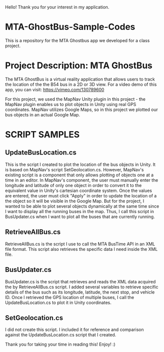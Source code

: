 Hello! Thank you for your interest in my application.

# MTA-GhostBus-Sample-Codes
This is a repository for the MTA Ghostbus app we developed for a class project.

# Project Description: MTA GhostBus
The MTA GhostBus is a virtual reality application that allows users to track the location of the the B54 bus in a 2D or 3D view. For a video demo of this app, you can visit: https://vimeo.com/130789600

For this project, we used the MapNav Unity plugin in this project - the MapNav plugin enables us to plot objects in Unity using real GPS coordinates. MapNav utilizes Google Maps, so in this project we plotted our bus objects in an actual Google Map.

# SCRIPT SAMPLES

## UpdateBusLocation.cs
This is the script I created to plot the location of the bus objects in Unity. It is based on MapNav's script SetGeolocation.cs.
However, MapNav's existing script is a component that only allows plotting of objects one at a time in an editor. In MapNav's component, the user must manually enter the longitude and latitude of only one object in order to convert it to the equivalent value in Unity's cartesian coordinate system. Once the values are entered, the user must click "Apply" in order to update the location of a the object so it will be visible in the Google Map. But for the project, I wanted to be able to plot several objects dynamically at the same time since I want to display all the running buses in the map. Thus, I call this script in BusUpdater.cs when I want to plot all the buses that are currently running.

## RetrieveAllBus.cs
RetrieveAllBus.cs is the script I use to call the MTA BusTime API in an XML file format. This script also retrieves the specific data I need inside the XML file.

## BusUpdater.cs
BusUpdater.cs is the script that retrieves and reads the XML data acquired the by RetrieveAllBus.cs script. I added several variables to retrieve specific details of the bus such as its longitude, latitude, the next stop, and vehicle ID. Once I retrieved the GPS location of multiple buses, I call the UpdateBusLocation.cs to plot it in Unity coordinates.

## SetGeolocation.cs
I did not create this script. I included it for reference and comparison against the UpdateBusLocation.cs script that I created.

Thank you for taking your time in reading this! Enjoy! :)

